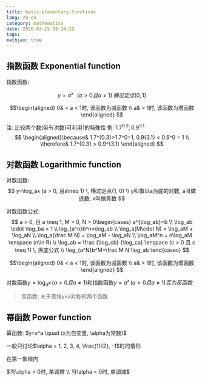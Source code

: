 ```yaml
---
title: basic-elementary-functions
lang: zh-cn
category: mathematics
date: 2020-03-15 19:24:22
tags:
mathjax: true
---
```


## 指数函数 Exponential function

指数函数: 

$$y=a^x \,\,\,\, (a>0且a\neq 1) \, 横过定点(0, 1)$$

$$\begin{aligned}
0& < a < 1时, 该函数为减函数 \\
a& > 1时, 该函数为增函数 
\end{aligned}
$$

注: 比较两个数(带有次数)可利用1的特殊性
例: $1.7^{0.3}, 0.9^{3.1}$
$$
\begin{aligned}\because& 1.7^{0.3}>1.7^0=1, 0.9{3.1} < 0.9^0 = 1 \\
\therefore& 1.7^{0.3} > 0.9^{3.1}
\end{aligned}
$$

## 对数函数 Logarithmic function

对数函数: 
$$
y=\log_ax (a > 0, 且a\neq 1) \, 横过定点(1, 0) \\
y叫做以a为底的对数, a叫做底数, x叫做真数
$$

对数函数公式: 
$$
a > 0, 且 a \neq 1, M > 0, N > 0\begin{cases}
a^{\log_ab}=b \\
\log_ab \cdot \log_ba = 1 \\
log_{a^n}b^n=\log_ab \\
\log_a(M\cdot N) = \log_aM + \log_aN \\
\log_a(\frac M N) = \log_aM - \log_aN \\
\log_aM^n = n\log_aM \enspace (n\in R) \\
\log_ab = \frac {\log_cb} {\log_ca} \enspace (c > 0 且 c \neq 1) \, 换底公式 \\
\log_{a^N}b^M=\frac M N \log_ab
\end{cases}
$$

$$\begin{aligned}
0& < a < 1时, 该函数为减函数 \\
a& > 1时, 该函数为增函数 
\end{aligned}
$$

对数函数$y=\log_ax \, (a > 0 且 a \neq 1)$和指数函数$y=a^x \, (a > 0 且 a \neq 1)互为反函数$

> 反函数: 关于直线y=x对称的两个函数

## 幂函数 Power function

幂函数: $y=x^a \quad (x为自变量, \alpha为常数)$

一般只讨论$\alpha = 1, 2, 3, 4, \frac{1}{2}, -1$时的情形

在第一象限内

$当\alpha > 0时, 单调增 \\ 当\alpha < 0时, 单调减$